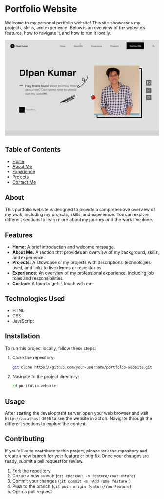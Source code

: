 # Portfolio Website

Welcome to my personal portfolio website! This site showcases my projects, skills, and experience. Below is an overview of the website's features, how to navigate it, and how to run it locally.

![Portfolio Image](assets/img/hero_image.png)

## Table of Contents

- [Home](#home)
- [About Me](#about)
- [Experience](#experience)
- [Projects](#projects)
- [Contact Me](#contact)

## About

This portfolio website is designed to provide a comprehensive overview of my work, including my projects, skills, and experience. You can explore different sections to learn more about my journey and the work I've done.

## Features

- **Home:** A brief introduction and welcome message.
- **About Me:** A section that provides an overview of my background, skills, and experience.
- **Projects:** A showcase of my projects with descriptions, technologies used, and links to live demos or repositories.
- **Experience:** An overview of my professional experience, including job roles and responsibilities.
- **Contact:** A form to get in touch with me.

## Technologies Used

- HTML
- CSS
- JavaScript

## Installation

To run this project locally, follow these steps:

1. Clone the repository:
    ```bash
    git clone https://github.com/your-username/portfolio-website.git
    ```
2. Navigate to the project directory:
    ```bash
    cd portfolio-website
    ```

## Usage

After starting the development server, open your web browser and visit `http://localhost:3000` to see the website in action. Navigate through the different sections to explore the content.

## Contributing

If you'd like to contribute to this project, please fork the repository and create a new branch for your feature or bug fix. Once your changes are ready, submit a pull request for review.

1. Fork the repository
2. Create a new branch (`git checkout -b feature/YourFeature`)
3. Commit your changes (`git commit -m 'Add some feature'`)
4. Push to the branch (`git push origin feature/YourFeature`)
5. Open a pull request



